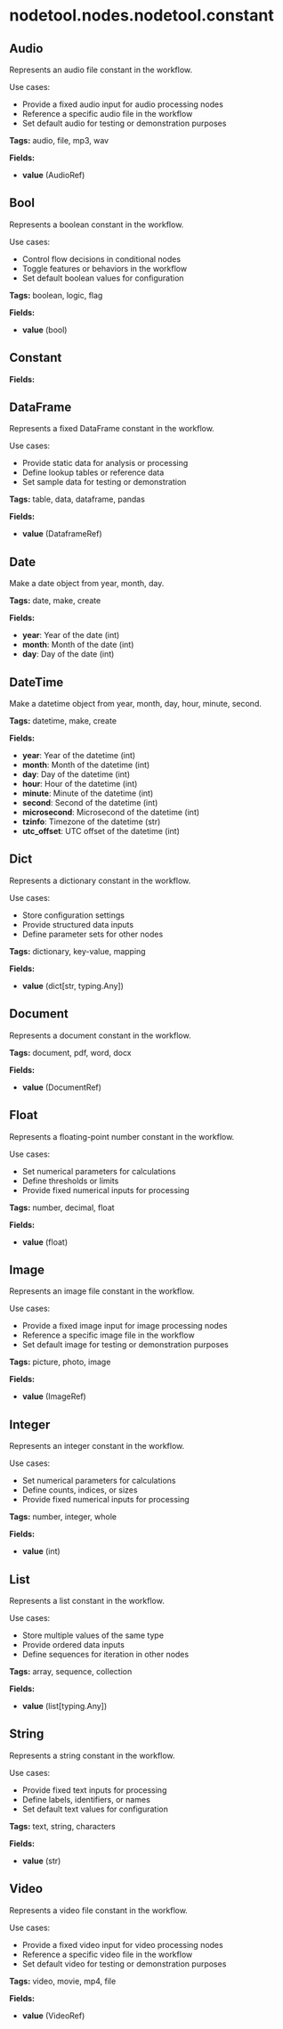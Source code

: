 # nodetool.nodes.nodetool.constant

## Audio

Represents an audio file constant in the workflow.

Use cases:
- Provide a fixed audio input for audio processing nodes
- Reference a specific audio file in the workflow
- Set default audio for testing or demonstration purposes

**Tags:** audio, file, mp3, wav

**Fields:**
- **value** (AudioRef)


## Bool

Represents a boolean constant in the workflow.

Use cases:
- Control flow decisions in conditional nodes
- Toggle features or behaviors in the workflow
- Set default boolean values for configuration

**Tags:** boolean, logic, flag

**Fields:**
- **value** (bool)


## Constant

**Fields:**


## DataFrame

Represents a fixed DataFrame constant in the workflow.

Use cases:
- Provide static data for analysis or processing
- Define lookup tables or reference data
- Set sample data for testing or demonstration

**Tags:** table, data, dataframe, pandas

**Fields:**
- **value** (DataframeRef)


## Date

Make a date object from year, month, day.

**Tags:** date, make, create

**Fields:**
- **year**: Year of the date (int)
- **month**: Month of the date (int)
- **day**: Day of the date (int)


## DateTime

Make a datetime object from year, month, day, hour, minute, second.

**Tags:** datetime, make, create

**Fields:**
- **year**: Year of the datetime (int)
- **month**: Month of the datetime (int)
- **day**: Day of the datetime (int)
- **hour**: Hour of the datetime (int)
- **minute**: Minute of the datetime (int)
- **second**: Second of the datetime (int)
- **microsecond**: Microsecond of the datetime (int)
- **tzinfo**: Timezone of the datetime (str)
- **utc_offset**: UTC offset of the datetime (int)


## Dict

Represents a dictionary constant in the workflow.

Use cases:
- Store configuration settings
- Provide structured data inputs
- Define parameter sets for other nodes

**Tags:** dictionary, key-value, mapping

**Fields:**
- **value** (dict[str, typing.Any])


## Document

Represents a document constant in the workflow.

**Tags:** document, pdf, word, docx

**Fields:**
- **value** (DocumentRef)


## Float

Represents a floating-point number constant in the workflow.

Use cases:
- Set numerical parameters for calculations
- Define thresholds or limits
- Provide fixed numerical inputs for processing

**Tags:** number, decimal, float

**Fields:**
- **value** (float)


## Image

Represents an image file constant in the workflow.

Use cases:
- Provide a fixed image input for image processing nodes
- Reference a specific image file in the workflow
- Set default image for testing or demonstration purposes

**Tags:** picture, photo, image

**Fields:**
- **value** (ImageRef)


## Integer

Represents an integer constant in the workflow.

Use cases:
- Set numerical parameters for calculations
- Define counts, indices, or sizes
- Provide fixed numerical inputs for processing

**Tags:** number, integer, whole

**Fields:**
- **value** (int)


## List

Represents a list constant in the workflow.

Use cases:
- Store multiple values of the same type
- Provide ordered data inputs
- Define sequences for iteration in other nodes

**Tags:** array, sequence, collection

**Fields:**
- **value** (list[typing.Any])


## String

Represents a string constant in the workflow.

Use cases:
- Provide fixed text inputs for processing
- Define labels, identifiers, or names
- Set default text values for configuration

**Tags:** text, string, characters

**Fields:**
- **value** (str)


## Video

Represents a video file constant in the workflow.

Use cases:
- Provide a fixed video input for video processing nodes
- Reference a specific video file in the workflow
- Set default video for testing or demonstration purposes

**Tags:** video, movie, mp4, file

**Fields:**
- **value** (VideoRef)


